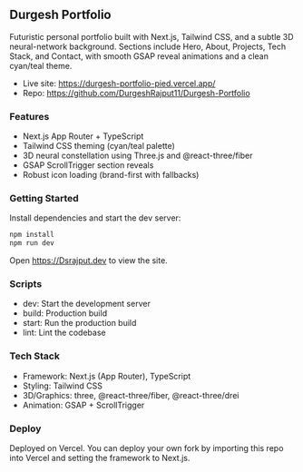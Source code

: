 ## Durgesh Portfolio

Futuristic personal portfolio built with Next.js, Tailwind CSS, and a subtle 3D neural-network background. Sections include Hero, About, Projects, Tech Stack, and Contact, with smooth GSAP reveal animations and a clean cyan/teal theme.

- Live site: https://durgesh-portfolio-pied.vercel.app/
- Repo: https://github.com/DurgeshRajput11/Durgesh-Portfolio

### Features
- Next.js App Router + TypeScript
- Tailwind CSS theming (cyan/teal palette)
- 3D neural constellation using Three.js and @react-three/fiber
- GSAP ScrollTrigger section reveals
- Robust icon loading (brand-first with fallbacks)

### Getting Started

Install dependencies and start the dev server:

```powershell
npm install
npm run dev
```

Open https://Dsrajput.dev to view the site.

### Scripts
- dev: Start the development server
- build: Production build
- start: Run the production build
- lint: Lint the codebase

### Tech Stack
- Framework: Next.js (App Router), TypeScript
- Styling: Tailwind CSS
- 3D/Graphics: three, @react-three/fiber, @react-three/drei
- Animation: GSAP + ScrollTrigger

### Deploy
Deployed on Vercel. You can deploy your own fork by importing this repo into Vercel and setting the framework to Next.js.
